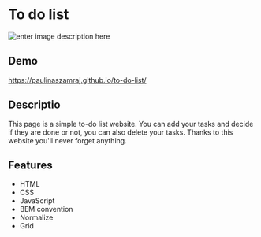 # To do list

![enter image description here](https://i.postimg.cc/ZKwCMHqh/screencapture-paulinaszamraj-github-io-to-do-list-2023-04-15-14-00-19.png)

## Demo
https://paulinaszamraj.github.io/to-do-list/

## Descriptio
This page is a simple to-do list website. You can add your tasks and decide if they are done or not, you can also delete your tasks. Thanks to this website you'll never forget anything.

## Features

 - HTML
 - CSS
 - JavaScript
 - BEM convention
 - Normalize
 - Grid
